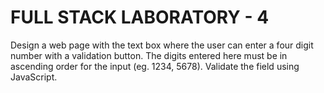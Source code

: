 # FULL STACK LABORATORY - 4

Design a web page with the text box where the user can enter a four digit number with a validation button. The digits entered here must be in ascending order for the input (eg. 1234, 5678). Validate the field using JavaScript.
